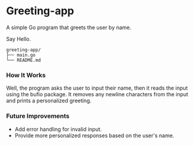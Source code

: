 # Greeting-app
A simple Go program that greets the user by name.

Say Hello.

````
greeting-app/
├── main.go        
└── README.md     
````

### How It Works
Well, the program asks the user to input their name, then it reads the input using the bufio package.
It removes any newline characters from the input and prints a personalized greeting.


### Future Improvements
- Add error handling for invalid input.
- Provide more personalized responses based on the user's name.
